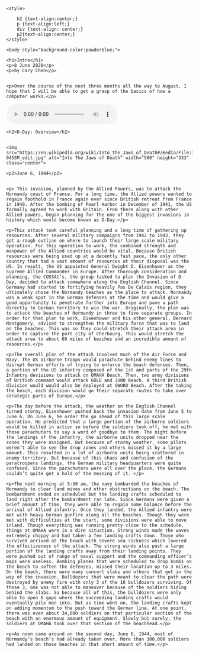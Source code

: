 


<html lang="en">
<head>
  <meta charset="utf-8">

  <title>Cary Chen HTML Website</title>
  <meta name="description" content="The HTML5 Herald">
  <meta name="author" content="SitePoint">

	<style>

		h2 {text-align:center;}
		p {text-align:left;}
		div {text-align: center;}
		p2{text-align:center;}
	</style>

</head>

<body>

	<body style="background-color:powderblue;">

  	<h1>Intro</h1>
	<p>8 June 2020</p>
	<p>by Cary Chen</p>


	<p>Over the course of the next three months all the way to August, I hope that I will be able to get a grasp of the basics of how a computer works.</p>

<audio controls autoplay>
  <source src="01-CarryOnWaywardSon.mp3" type="audio/ogg">
  Your browser does not support the audio element.
</audio>


	<h2>D-Day: Overview</h2>
	

	<img src="https://en.wikipedia.org/wiki/Into_the_Jaws_of_Death#/media/File:Into_the_Jaws_of_Death_23-0455M_edit.jpg" alt="Into The Jaws of Death" width="500" height="333" class="center">
	
	<p2>June 6, 1944</p2>


	<p> This invasion, planned by the Allied Powers, was to attack the Normandy coast of France. For a long time, the Allied powers wanted to regain foothold in France again ever since British retreat from France in 1940. After the bombing of Pearl Harbor in December of 1941, the US formally agreed to work with Britain. From there along with other Allied powers, began planning for the one of the biggest invasions in history which would become known as D-Day.</p>

	<p>This attack took careful planning and a long time of gathering up resources. After several military campaigns from 1942 to 1943, they got a rough outline on where to launch their large scale military operation. For this operation to work, the combined strength and manpower of the Allied countries would be vital. Because British resources were being used up at a decently fast pace, the only other country that had a vast amount of resources at their disposal was the US. In result, the US appointed General Dwight D. Eisenhower as the Supreme Allied Commander in Europe. After thorough consideration and planning, the COSSAC’s, the group tasked to plan the Invasion of D-Day, decided to attack somewhere along the English Channel. Since Germany had started to fortifying heavily Pas De Calais region, they ultimately chose the Normandy beaches as the place to attack. Normandy was a weak spot in the German defenses at the time and would give a good opportunity to penetrate further into Europe and pave a path directly to German territory to win the war. Originally, the plan was to attack the beaches of Normandy in three to five separate groups. In order for that plan to work, Eisenhower and his other general, Bernard Montgomery, advised to strengthen the military force that was to land on the beaches. This was so they could stretch their attack area in order to capture the port city of Cherbourg. This would stretch the attack area to about 60 miles of beaches and an incredible amount of resources.</p>

	<p>The overall plan of the attack involved much of the Air Force and Navy. The US airborne troops would parachute behind enemy lines to disrupt German efforts of trying to enforce the beach defenses. Then, a portion of the US infantry composed of the 1st and parts of the 29th Infantry devisions to attack on OMAHA Beach. Then, two army divisions of British command would attack GOLD and JUNO Beach. A third British division would would also be deployed at SWORD Beach. After the taking the beach, each division would go their separate routes to take over strategic parts of Europe.</p>

	<p>The day before the attack, the weather on the English Channel turned stormy, Eisenhower pushed back the invasion date from June 5 to June 6. On June 6, he order the go ahead of this large scale operation. He predicted that a large portion of the airborne soldiers would be killed in action so before the soldiers took off, he met with those parachuters to say a word of goodbye to them. The night before the landings of the infantry, the airborne units dropped near the zones they were assigned. But because of stormy weather, some pilots weren’t able to see the drop zones and others missed it by a large amount. This resulted in a lot of airborne units being scattered in enemy territory. But because of this chaos and confusion of the paratroopers landings, the German military headquarters were quite confused. Since the parachuters were all over the place, the Germans couldn’t quite get a hold of the meaning of it. </p>

	<p>The next morning at 5:30 am, the navy bombarded the beaches of Normandy to clear land mines and other obstructions on the beach. The bombardment ended on scheduled but the landing crafts scheduled to land right after the bombardment ran late. Since Germans were given a brief amount of time, they were able to regain some balance before the arrival of Allied infantry. Once they landed, the Allied infantry were met with heavy German gunfire along all the beaches. Though they were met with difficulties at the start, some divisions were able to move inland. Though everything was running pretty close to the schedule, things at OMAHA were in a dire situation. Strong winds made the waves extremely choppy and had taken a few landing crafts down. Those who survived arrived at the beach with severe sea sickness which lowered the effectiveness of the attack. The strong winds also push a large portion of the landing crafts away from their landing points. They were pushed out of range of naval support and the commanding officer’s maps were useless. Bombing planes that were scheduled to drop bombs on the beach to soften the defenses, missed their location up to 3 miles. On the beach, there were many concert slabs and others that got in the way of the invasion. Bulldozers that were meant to clear the path were destroyed by enemy fire with only 3 of the 16 bulldozers surviving. Of those 3, one was not able to maneuver because of the soldiers hiding behind the slabs. So because all of this, the bulldozers were only able to open 6 gaps where the succeeding landing crafts would eventually pile men into. But as time went on, the landing crafts kept on adding momentum to the push toward the German line. At one point, there was even about 34,000 soldiers on that particular section of the beach with an enormous amount of equipment. Slowly but surely, the soldiers at OMAHA took over that section of the beachhead.</p>

	<p>As noon came around on the second day, June 6, 1944, most of Normandy’s beach’s had already taken over. More than 100,000 soldiers had landed on those beaches in that short amount of time.</p>



</body>
</html>

